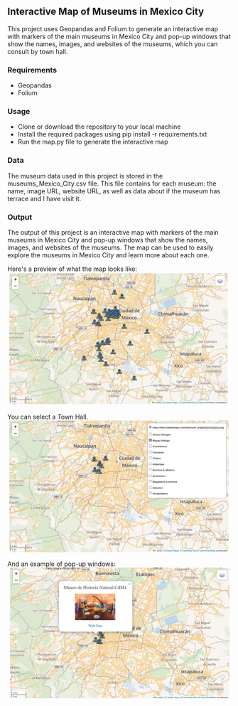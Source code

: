 ## Interactive Map of Museums in Mexico City
This project uses Geopandas and Folium to generate an interactive map with markers of the main museums in Mexico City and pop-up windows that show the names, images, and websites of the museums, which you can consult by town hall.

### Requirements
- Geopandas
- Folium

### Usage
- Clone or download the repository to your local machine
- Install the required packages using pip install -r requirements.txt
- Run the map.py file to generate the interactive map

### Data
The museum data used in this project is stored in the museums_Mexico_City.csv file. This file contains for each museum: the name, image URL, website URL, as well as data about if the museum has terrace and I have visit it.

### Output
The output of this project is an interactive map with markers of the main museums in Mexico City and pop-up windows that show the names, images, and websites of the museums. 
The map can be used to easily explore the museums in Mexico City and learn more about each one.


Here's a preview of what the map looks like:
<img src="Images/mapa_interactivo1.jpg">


You can select a Town Hall.
<img src="Images/mapa_interactivo2.jpg">


And an example of pop-up windows:
<img src="Images/mapa_interactivo3.jpg">
